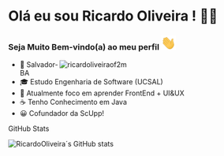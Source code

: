 <h1> Olá eu sou Ricardo Oliveira ! 🧑‍💻 </h1>

### Seja Muito Bem-vindo(a) ao meu perfil <img src="https://raw.githubusercontent.com/parth-27/parth-27/master/Hi.gif" width="30px" style="max-width:100%;"> 


<a target="_blank" rel="noopener noreferrer" href="https://raw.githubusercontent.com/parth-27/parth-27/master/Hi.gif"><img src="https://media1.giphy.com/media/LmNwrBhejkK9EFP504/200.gif" width="400px" align="right" alt="ricardoliveiraof2m" data-canonical-src="https://baltaio.blob.core.windows.net/static/images/dark/home-hero-illustration.svg" style="max-width:100%;"></a></p></a> 

<ul>
    <li> 📍  Salvador-BA </li>
    <li> 🎓 Estudo Engenharia de Software (UCSAL) </li>
    <li> 🎨 Atualmente foco em aprender FrontEnd + UI&UX </li>
    <li> ☕️ Tenho Conhecimento em Java </li>
    <li> 😀 Cofundador da ScUpp!</li>
</ul>

GitHub Stats

![RicardoOliveira´s GitHub stats](https://github-readme-stats.vercel.app/api?username=ricardoliveiraof2m&theme=omni&show_icons=true)

  
  

